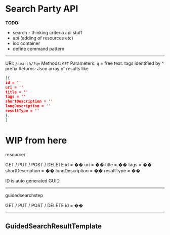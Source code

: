 Search Party API
===

**TODO:**

 - search - thinking criteria api stuff
 - api (adding of resources etc)
 - ioc container
 - define command pattern

 ---
URI: ```/search/?q=```
Methods: ```GET```
Parameters: ```q```
 = free text. tags identified by ^ prefix
Returns:
Json array of results like

```json
[{
id = ''
uri = ''
title = ''
tags = ''
shortDescription = ''
longDescription = ''
resultType = ''
},
]
```


WIP from here
===
resource/

GET / PUT / POST / DELETE
id = ��
uri = ��
title = ��
tags = ��
shortDescription = ��
longDescription = ��
resultType = ��

ID is auto generated GUID.

----------------------------------------------------------
guidedsearchstep		 

GET / PUT / POST / DELETE
id = ��


----------------------------------------------------------


GuidedSearchResultTemplate
---------------------------------------------------------